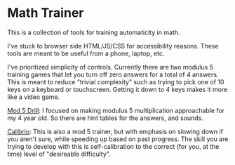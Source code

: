 Math Trainer
===

This is a collection of tools for training automaticity in math.

I've stuck to browser side HTML/JS/CSS for accessibility reasons. These tools are meant to be useful from a phone, laptop, etc.

I've prioritized simplicity of controls. Currently there are two modulus 5 training games that let you turn off zero answers for a total of 4 answers. This is meant to reduce "trivial complexity" such as trying to pick one of 10 keys on a keyboard or touchscreen. Getting it down to 4 keys makes it more like a video game.

[Mod 5 Drill](https://raw.githack.com/lsparrish/mathtrainer/master/mod5drill.html): I focused on making modulus 5 multiplication approachable for my 4 year old. So there are hint tables for the answers, and sounds.

[Calibrio](https://raw.githack.com/lsparrish/mathtrainer/master/calibrio.html): This is also a mod 5 trainer, but with emphasis on slowing down if you aren't sure, while speeding up based on past progress. The skill you are trying to develop with this is self-calibration to the correct (for you, at the time) level of "desireable difficulty".

